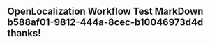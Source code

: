 <properties
ms.topic="hero-topic"
ms.test1="hero-topic"
ms.test2="test"/>

## OpenLocalization Workflow Test MarkDown b588af01-9812-444a-8cec-b10046973d4d thanks!
